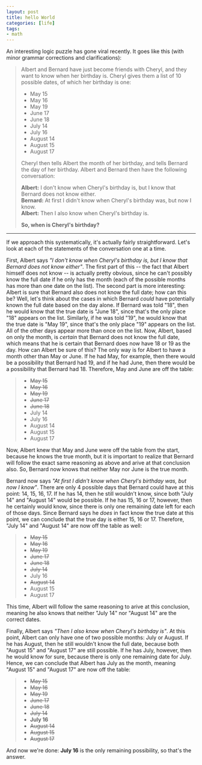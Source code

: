 ```yaml
---
layout: post
title: hello World
categories: [life]
tags:
- math
---
```


An interesting logic puzzle has gone viral recently. It goes like this (with minor grammar corrections and clarifications):

> Albert and Bernard have just become friends with Cheryl, and they want to know when her birthday is. Cheryl gives them a list of 10 possible dates, of which her birthday is one:
>
> - May 15
> - May 16
> - May 19
> - June 17
> - June 18
> - July 14
> - July 16
> - August 14
> - August 15
> - August 17
>
> Cheryl then tells Albert the month of her birthday, and tells Bernard the day of her birthday. Albert and Bernard then have the following conversation:
>
> **Albert:** I don't know when Cheryl's birthday is, but I know that Bernard does not know either. <br />
> **Bernard:** At first I didn't know when Cheryl's birthday was, but now I know. <br />
> **Albert:** Then I also know when Cheryl's birthday is.
>
> **So, when is Cheryl's birthday?**

---

If we approach this systematically, it's actually fairly straightforward. Let's look at each of the statements of the conversation one at a time.

First, Albert says *"I don't know when Cheryl's birthday is, but I know that Bernard does not know either"*. The first part of this -- the fact that Albert himself does not know -- is actually pretty obvious, since he can't possibly know the full date if he only has the month (each of the possible months has more than one date on the list). The second part is more interesting: Albert is sure that Bernard also does not know the full date; how can this be? Well, let's think about the cases in which Bernard *could* have potentially known the full date based on the day alone. If Bernard was told "18", then he would know that the true date is "June 18", since that's the only place "18" appears on the list. Similarly, if he was told "19", he would know that the true date is "May 19", since that's the only place "19" appears on the list. All of the other days appear more than once on the list. Now, Albert, based on only the month, is *certain* that Bernard does not know the full date, which means that he is certain that Bernard does now have 18 or 19 as the day. How can Albert be sure of this? The only way is for Albert to have a month other than May or June. If he had May, for example, then there would be a possibility that Bernard had 19, and if he had June, then there would be a possibility that Bernard had 18. Therefore, May and June are off the table:

> - <s>May 15</s>
> - <s>May 16</s>
> - <s>May 19</s>
> - <s>June 17</s>
> - <s>June 18</s>
> - July 14
> - July 16
> - August 14
> - August 15
> - August 17

Now, Albert knew that May and June were off the table from the start, because he knows the true month, but it is important to realize that Bernard will follow the exact same reasoning as above and arive at that conclusion also. So, Bernard now knows that neither May nor June is the true month.

Bernard now says *"At first I didn't know when Cheryl's birthday was, but now I know"*. There are only 4 possible days that Bernard could have at this point: 14, 15, 16, 17. If he has 14, then he still wouldn't know, since both "July 14" and "August 14" would be possible. If he has 15, 16 or 17, however, then he certainly would know, since there is only one remaining date left for each of those days. Since Bernard says he *does* in fact know the true date at this point, we can conclude that the true day is either 15, 16 or 17. Therefore, "July 14" and "August 14" are now off the table as well:

> - <s>May 15</s>
> - <s>May 16</s>
> - <s>May 19</s>
> - <s>June 17</s>
> - <s>June 18</s>
> - <s>July 14</s>
> - July 16
> - <s>August 14</s>
> - August 15
> - August 17

This time, Albert will follow the same reasoning to arive at this conclusion, meaning he also knows that neither "July 14" nor "August 14" are the correct dates.

Finally, Albert says *"Then I also know when Cheryl's birthday is"*. At this point, Albert can only have one of two possible months: July or August. If he has August, then he still wouldn't know the full date, because both "August 15" and "August 17" are still possible. If he has July, however, then he would know for sure, because there is only one remaining date for July. Hence, we can conclude that Albert has July as the month, meaning "August 15" and "August 17" are now off the table:

> - <s>May 15</s>
> - <s>May 16</s>
> - <s>May 19</s>
> - <s>June 17</s>
> - <s>June 18</s>
> - <s>July 14</s>
> - **July 16**
> - <s>August 14</s>
> - <s>August 15</s>
> - <s>August 17</s>

And now we're done: **July 16** is the only remaining possibility, so that's the answer.
